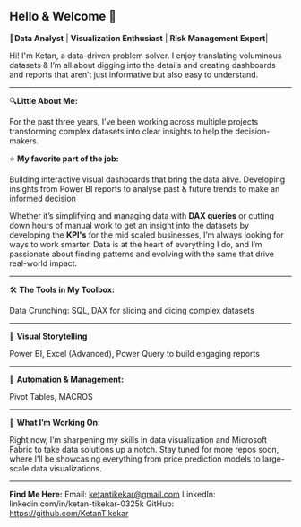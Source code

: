 ## Hello & Welcome 👋

🌟**Data Analyst** | **Visualization Enthusiast** | **Risk Management Expert**|

Hi! I'm Ketan, a data-driven problem solver. I enjoy translating voluminous datasets &  I’m all about digging into the details and creating dashboards and reports that aren’t just informative but also easy to understand.
___________________________________________________________________________________________________________________________________________________________________

🔍**Little About Me:**

For the past three years, I’ve been working across multiple projects transforming complex datasets into clear insights to help the decision-makers.

⭐ **My favorite part of the job:** 

Building interactive visual dashboards that bring the data alive. Developing insights from Power BI reports to analyse past & future trends to make an informed decision

Whether it’s simplifying and managing data with **DAX queries** or cutting down hours of manual work to get an insight into the datasets by developing the **KPI's** for the mid scaled businesses, I’m always looking for ways to work smarter. Data is at the heart of everything I do, and I’m passionate about finding patterns and evolving with the same that drive real-world impact.
___________________________________________________________________________________________________________________________________________________________________
🛠 **The Tools in My Toolbox:**

Data Crunching:  SQL, DAX for slicing and dicing complex datasets
___________________________________________________________________________________________________________________________________________________________________
🚀 **Visual Storytelling** 

Power BI, Excel (Advanced), Power Query to build engaging reports
___________________________________________________________________________________________________________________________________________________________________
🤖 **Automation & Management:**

Pivot Tables, MACROS
___________________________________________________________________________________________________________________________________________________________________
🚀 **What I’m Working On:**

Right now, I’m sharpening my skills in data visualization and Microsoft Fabric to take data solutions up a notch. Stay tuned for more repos soon, where I’ll be showcasing everything from price prediction models to large-scale data visualizations.
___________________________________________________________________________________________________________________________________________________________________

**Find Me Here:**
Email: ketantikekar@gmail.com
LinkedIn: linkedin.com/in/ketan-tikekar-0325k
GitHub: https://github.com/KetanTikekar

